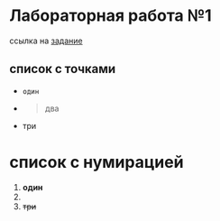 # Лабораторная работа №1
ссылка на [задание](https://bit.ly/3sC1KGF)
## список с точками
- `один`
- > два
- три
# список с нумирацией
1. **один**
2. 
3. ~~три~~
